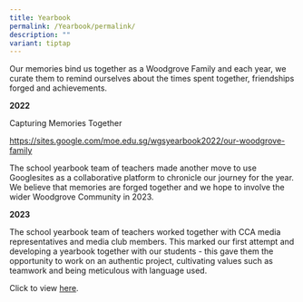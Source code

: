 ```yaml
---
title: Yearbook
permalink: /Yearbook/permalink/
description: ""
variant: tiptap
---
```

<p>Our memories bind us together as a Woodgrove Family and each year, we curate them to remind ourselves about the times spent together, friendships forged and achievements.</p><p></p><p><strong>2022</strong></p><p>Capturing Memories Together</p><p><a href="https://sites.google.com/moe.edu.sg/wgsyearbook2022/our-woodgrove-family" rel="noopener noreferrer nofollow" target="_blank">https://sites.google.com/moe.edu.sg/wgsyearbook2022/our-woodgrove-family</a></p><p>The school yearbook team of teachers made another move to use Googlesites as a collaborative platform to chronicle our journey for the year. We believe that memories are forged together and we hope to involve the wider Woodgrove Community in 2023.</p><p></p><p><strong>2023</strong></p><p></p><p>The school yearbook team of teachers worked together with CCA media representatives and media club members. This marked our first attempt and developing a yearbook together with our students - this gave them the opportunity to work on an authentic project, cultivating values such as teamwork and being meticulous with language used.</p><p></p><p>Click to view <a href="https://www.canva.com/design/DAFikLVSJFM/lQ4qUR5BAZC4I0zHw-L-1A/view?utm_content=DAFikLVSJFM&amp;utm_campaign=share_your_design&amp;utm_medium=link&amp;utm_source=shareyourdesignpanel" rel="noopener noreferrer nofollow" target="_blank">here</a>.</p><p></p>